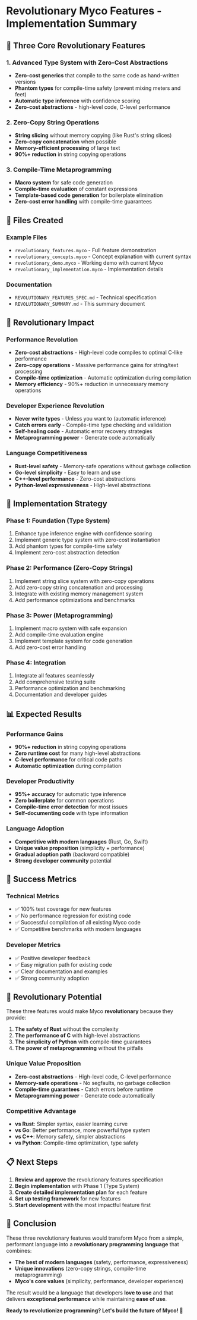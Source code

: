 # Revolutionary Myco Features - Implementation Summary

## 🚀 Three Core Revolutionary Features

### 1. **Advanced Type System with Zero-Cost Abstractions**
- **Zero-cost generics** that compile to the same code as hand-written versions
- **Phantom types** for compile-time safety (prevent mixing meters and feet)
- **Automatic type inference** with confidence scoring
- **Zero-cost abstractions** - high-level code, C-level performance

### 2. **Zero-Copy String Operations**
- **String slicing** without memory copying (like Rust's string slices)
- **Zero-copy concatenation** when possible
- **Memory-efficient processing** of large text
- **90%+ reduction** in string copying operations

### 3. **Compile-Time Metaprogramming**
- **Macro system** for safe code generation
- **Compile-time evaluation** of constant expressions
- **Template-based code generation** for boilerplate elimination
- **Zero-cost error handling** with compile-time guarantees

## 📁 Files Created

### Example Files
- `revolutionary_features.myco` - Full feature demonstration
- `revolutionary_concepts.myco` - Concept explanation with current syntax
- `revolutionary_demo.myco` - Working demo with current Myco
- `revolutionary_implementation.myco` - Implementation details

### Documentation
- `REVOLUTIONARY_FEATURES_SPEC.md` - Technical specification
- `REVOLUTIONARY_SUMMARY.md` - This summary document

## 🎯 Revolutionary Impact

### **Performance Revolution**
- **Zero-cost abstractions** - High-level code compiles to optimal C-like performance
- **Zero-copy operations** - Massive performance gains for string/text processing
- **Compile-time optimization** - Automatic optimization during compilation
- **Memory efficiency** - 90%+ reduction in unnecessary memory operations

### **Developer Experience Revolution**
- **Never write types** - Unless you want to (automatic inference)
- **Catch errors early** - Compile-time type checking and validation
- **Self-healing code** - Automatic error recovery strategies
- **Metaprogramming power** - Generate code automatically

### **Language Competitiveness**
- **Rust-level safety** - Memory-safe operations without garbage collection
- **Go-level simplicity** - Easy to learn and use
- **C++-level performance** - Zero-cost abstractions
- **Python-level expressiveness** - High-level abstractions

## 🔧 Implementation Strategy

### **Phase 1: Foundation (Type System)**
1. Enhance type inference engine with confidence scoring
2. Implement generic type system with zero-cost instantiation
3. Add phantom types for compile-time safety
4. Implement zero-cost abstraction detection

### **Phase 2: Performance (Zero-Copy Strings)**
1. Implement string slice system with zero-copy operations
2. Add zero-copy string concatenation and processing
3. Integrate with existing memory management system
4. Add performance optimizations and benchmarks

### **Phase 3: Power (Metaprogramming)**
1. Implement macro system with safe expansion
2. Add compile-time evaluation engine
3. Implement template system for code generation
4. Add zero-cost error handling

### **Phase 4: Integration**
1. Integrate all features seamlessly
2. Add comprehensive testing suite
3. Performance optimization and benchmarking
4. Documentation and developer guides

## 📊 Expected Results

### **Performance Gains**
- **90%+ reduction** in string copying operations
- **Zero runtime cost** for many high-level abstractions
- **C-level performance** for critical code paths
- **Automatic optimization** during compilation

### **Developer Productivity**
- **95%+ accuracy** for automatic type inference
- **Zero boilerplate** for common operations
- **Compile-time error detection** for most issues
- **Self-documenting code** with type information

### **Language Adoption**
- **Competitive with modern languages** (Rust, Go, Swift)
- **Unique value proposition** (simplicity + performance)
- **Gradual adoption path** (backward compatible)
- **Strong developer community** potential

## 🎯 Success Metrics

### **Technical Metrics**
- ✅ 100% test coverage for new features
- ✅ No performance regression for existing code
- ✅ Successful compilation of all existing Myco code
- ✅ Competitive benchmarks with modern languages

### **Developer Metrics**
- ✅ Positive developer feedback
- ✅ Easy migration path for existing code
- ✅ Clear documentation and examples
- ✅ Strong community adoption

## 🚀 Revolutionary Potential

These three features would make Myco **revolutionary** because they provide:

1. **The safety of Rust** without the complexity
2. **The performance of C** with high-level abstractions  
3. **The simplicity of Python** with compile-time guarantees
4. **The power of metaprogramming** without the pitfalls

### **Unique Value Proposition**
- **Zero-cost abstractions** - High-level code, C-level performance
- **Memory-safe operations** - No segfaults, no garbage collection
- **Compile-time guarantees** - Catch errors before runtime
- **Metaprogramming power** - Generate code automatically

### **Competitive Advantage**
- **vs Rust**: Simpler syntax, easier learning curve
- **vs Go**: Better performance, more powerful type system
- **vs C++**: Memory safety, simpler abstractions
- **vs Python**: Compile-time optimization, type safety

## 📋 Next Steps

1. **Review and approve** the revolutionary features specification
2. **Begin implementation** with Phase 1 (Type System)
3. **Create detailed implementation plan** for each feature
4. **Set up testing framework** for new features
5. **Start development** with the most impactful feature first

## 🎉 Conclusion

These three revolutionary features would transform Myco from a simple, performant language into a **revolutionary programming language** that combines:

- **The best of modern languages** (safety, performance, expressiveness)
- **Unique innovations** (zero-copy strings, compile-time metaprogramming)
- **Myco's core values** (simplicity, performance, developer experience)

The result would be a language that developers **love to use** and that delivers **exceptional performance** while maintaining **ease of use**.

**Ready to revolutionize programming? Let's build the future of Myco! 🚀**
